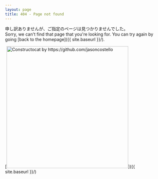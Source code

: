 ```yaml
---
layout: page
title: 404 - Page not found
---
```


申し訳ありませんが、ご指定のページは見つかりませんでした。  
Sorry, we can't find that page that you're looking for. You can try again by going [back to the homepage]({{ site.baseurl }}/).

[<img src="{{ site.baseurl }}/images/404.jpg" alt="Constructocat by https://github.com/jasoncostello" style="width: 400px;"/>]({{ site.baseurl }}/)
